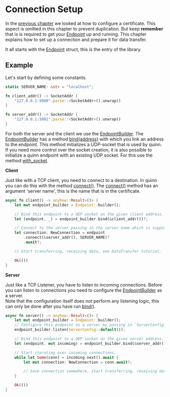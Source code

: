 # Connection Setup

In the [previous chapter](certificate.md) we looked at how to configure a certificate.
This aspect is omitted in this chapter to prevent duplication. 
But keep **remember** that is is required to get your [Endpoint][Endpoint] up and running. 
This chapter explains how to set up a connection and prepare it for data transfer. 

It all starts with the [Endpoint][Endpoint] struct, this is the entry of the library. 

## Example

Let's start by defining some constants. 

```rust
static SERVER_NAME: &str = "localhost";

fn client_addr() -> SocketAddr {
    "127.0.0.1:5000".parse::<SocketAddr>().unwrap()
}

fn server_addr() -> SocketAddr {
    "127.0.0.1:5001".parse::<SocketAddr>().unwrap()
}
```   

For both the server and the client we use the [EndpointBuilder][EndpointBuilder]. 
The [EndpointBuilder][EndpointBuilder] has a method [bind(address)][bind] with which you link an address to the endpoint. 
This method initializes a UDP-socket that is used by quinn.
If you need more control over the socket creation, it is also possible to initialize a quinn endpoint with an existing UDP socket. 
For this use the method [with_socket][with_socket].

**Client**

Just like with a TCP client, you need to connect to a destination. 
In quinn you can do this with the method [connect()][connect]. 
The [connect()][connect] method has an argument 'server name', this is the name that is in the certificate. 

```rust
async fn client() -> anyhow::Result<()> {
    let mut endpoint_builder = Endpoint::builder();

    // Bind this endpoint to a UDP socket on the given client address.
    let (endpoint, _) = endpoint_builder.bind(&client_addr())?;

    // Connect to the server passing in the server name which is supposed to be in the server certificate.
    let connection: NewConnection = endpoint
        .connect(&server_addr(), SERVER_NAME)?
        .await?;

    // Start transferring, receiving data, see DataTransfer tutorial.

    Ok(())
}
```

**Server**

Just like a TCP Listener, you have to listen to incoming connections. 
Before you can listen to connections you need to configure the [EndpointBuilder][EndpointBuilder] as a server.  
Note that the configuration itself does not perform any listening logic, this can only be done after you have run [bind()][bind].  

```rust
async fn server() -> anyhow::Result<()> {
    let mut endpoint_builder = Endpoint::builder();
    // Configure this endpoint as a server by passing in `ServerConfig`.
    endpoint_builder.listen(ServerConfig::default());

    // Bind this endpoint to a UDP socket on the given server address. 
    let (endpoint, mut incoming) = endpoint_builder.bind(&server_addr())?;

    // Start iterating over incoming connections.
    while let Some(conn) = incoming.next().await {
        let mut connection: NewConnection = conn.await?;

        // Save connection somewhere, start transferring, receiving data, see DataTransfer tutorial.
    }

    Ok(())
}
```

[Endpoint]: https://docs.rs/quinn/latest/quinn/generic/struct.Endpoint.html
[EndpointBuilder]: https://docs.rs/quinn/latest/quinn/generic/struct.EndpointBuilder.html
[bind]: https://docs.rs/quinn/latest/quinn/generic/struct.EndpointBuilder.html#method.bind
[connect]: https://docs.rs/quinn/latest/quinn/generic/struct.Endpoint.html#method.connect
[with_socket]: https://docs.rs/quinn/latest/quinn/generic/struct.EndpointBuilder.html#method.with_socket
